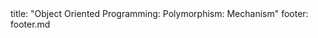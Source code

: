 <frontmatter>
title: "Object Oriented Programming: Polymorphism: Mechanism"
footer: footer.md
</frontmatter>

<include src="navbar.md" boilerplate />

<include src="unit-inPage-asFlat.md" boilerplate />